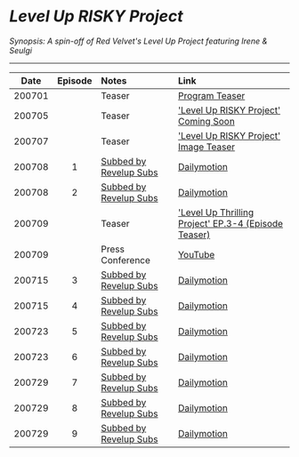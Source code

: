 # _Level Up RISKY Project_

_Synopsis: A spin-off of Red Velvet's Level Up Project featuring Irene & Seulgi_

___
|  Date  | Episode | Notes                          | Link                                                                                 |
|:------:|:-------:|:-------------------------------|:-------------------------------------------------------------------------------------|
| 200701 |         | Teaser                         | [Program Teaser](https://youtu.be/Soxv8mHcWYM)                                       |
| 200705 |         | Teaser                         | ['Level Up RISKY Project' Coming Soon](https://youtu.be/m_i1eU_f8RI)                 |
| 200707 |         | Teaser                         | ['Level Up RISKY Project' Image Teaser](https://youtu.be/eXkx77_G9gk)                |
| 200708 |    1    | [Subbed by Revelup Subs][rvus] | [Dailymotion](https://www.dailymotion.com/video/x7uz4qm)                                    |
| 200708 |    2    | [Subbed by Revelup Subs][rvus] | [Dailymotion](https://www.dailymotion.com/video/x7uz4s3)                                    |
| 200709 |         | Teaser                         | ['Level Up Thrilling Project' EP.3-4 (Episode Teaser)](https://youtu.be/vlfebeXfrTo) |
| 200709 |         | Press Conference               | [YouTube](https://youtu.be/qlSnHtfWz70)                                              |
| 200715 |    3    | [Subbed by Revelup Subs][rvus] | [Dailymotion](https://www.dailymotion.com/video/x7v59xs)                                    |
| 200715 |    4    | [Subbed by Revelup Subs][rvus] | [Dailymotion](https://www.dailymotion.com/video/x7v5bpp)                                    |
| 200723 |    5    | [Subbed by Revelup Subs][rvus] | [Dailymotion](https://www.dailymotion.com/video/x7vbl2f)                                    |
| 200723 |    6    | [Subbed by Revelup Subs][rvus] | [Dailymotion](https://www.dailymotion.com/video/x7vbsc7)                                    |
| 200729 |    7    | [Subbed by Revelup Subs][rvus] | [Dailymotion](https://www.dailymotion.com/video/x7vgi9c)                                    |
| 200729 |    8    | [Subbed by Revelup Subs][rvus] | [Dailymotion](https://www.dailymotion.com/video/x7vgiat)                                    |
| 200729 |    9    | [Subbed by Revelup Subs][rvus] | [Dailymotion](https://www.dailymotion.com/video/x7vlkwb)                                    |

[rvus]:https://revelupsubs.com/
